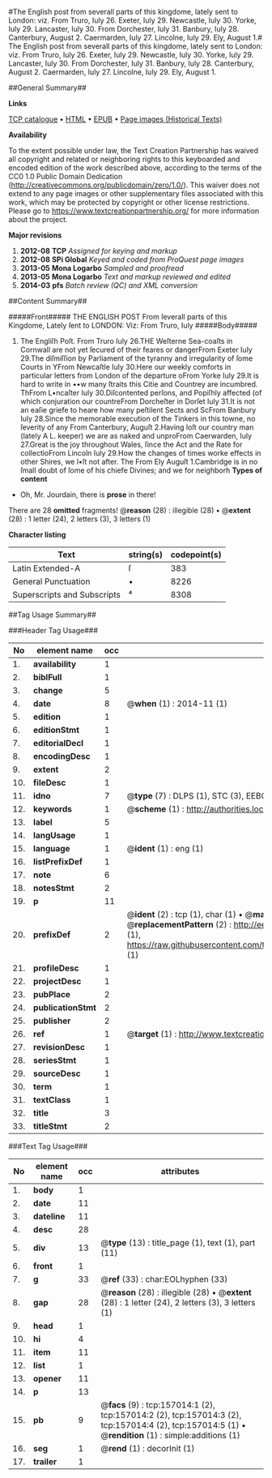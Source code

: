 #The English post from severall parts of this kingdome, lately sent to London: viz. From Truro, Iuly 26. Exeter, Iuly 29. Newcastle, Iuly 30. Yorke, Iuly 29. Lancaster, Iuly 30. From Dorchester, Iuly 31. Banbury, Iuly 28. Canterbury, August 2. Caermarden, Iuly 27. Lincolne, Iuly 29. Ely, August 1.#
The English post from severall parts of this kingdome, lately sent to London: viz. From Truro, Iuly 26. Exeter, Iuly 29. Newcastle, Iuly 30. Yorke, Iuly 29. Lancaster, Iuly 30. From Dorchester, Iuly 31. Banbury, Iuly 28. Canterbury, August 2. Caermarden, Iuly 27. Lincolne, Iuly 29. Ely, August 1.

##General Summary##

**Links**

[TCP catalogue](http://www.ota.ox.ac.uk/tcp/)  • 
[HTML](http://tei.it.ox.ac.uk/tcp/Texts-HTML/free/A84/A84025.html)  • 
[EPUB](http://tei.it.ox.ac.uk/tcp/Texts-EPUB/free/A84/A84025.epub) • 
[Page images (Historical Texts)](https://historicaltexts.jisc.ac.uk/eebo-99871278e)

**Availability**

To the extent possible under law, the Text Creation Partnership has waived all copyright and related or neighboring rights to this keyboarded and encoded edition of the work described above, according to the terms of the CC0 1.0 Public Domain Dedication (http://creativecommons.org/publicdomain/zero/1.0/). This waiver does not extend to any page images or other supplementary files associated with this work, which may be protected by copyright or other license restrictions. Please go to https://www.textcreationpartnership.org/ for more information about the project.

**Major revisions**

1. __2012-08__ __TCP__ *Assigned for keying and markup*
1. __2012-08__ __SPi Global__ *Keyed and coded from ProQuest page images*
1. __2013-05__ __Mona Logarbo__ *Sampled and proofread*
1. __2013-05__ __Mona Logarbo__ *Text and markup reviewed and edited*
1. __2014-03__ __pfs__ *Batch review (QC) and XML conversion*

##Content Summary##

#####Front#####
THE ENGLISH POST From ſeverall parts of this Kingdome, Lately ſent to LONDON: Viz: From
Truro, Iuly 
#####Body#####

1. The Engliſh Poſt.
From Truro Iuly 26.THE Weſterne Sea-coaſts in Cornwall are not yet ſecured of their feares or dangerFrom Exeter Iuly 29.The diſmiſſion by Parliament of the tyranny and irregularity of ſome Courts in YFrom Newcaſtle Iuly 30.Here our weekly comforts in particular letters from London of the departure oFrom Yorke Iuly 29.It is hard to write in ••w many ſtraits this Citie and Countrey are incumbred. ThFrom L•ncaſter Iuly 30.Diſcontented perſons, and Popiſhly affected (of which conjuration our countreFrom Dorcheſter in Dorſet Iuly 31.It is not an eaſie griefe to heare how many peſtilent Sects and ScFrom Banbury Iuly 28.Since the memorable execution of the Tinkers in this towne, no ſeverity of any From Canterbury, Auguſt 2.Having loſt our country man (lately A L. keeper) we are as naked and unproFrom Caerwarden, Iuly 27.Great is the joy throughout Wales, ſince the Act and the Rate for collectioFrom Lincoln Iuly 29.How the changes of times worke effects in other Shires, we l•ſt not after. The From Ely Auguſt 1.Cambridge is in no ſmall doubt of ſome of his chiefe Divines; and we for neighborh
**Types of content**

  * Oh, Mr. Jourdain, there is **prose** in there!

There are 28 **omitted** fragments! 
 @__reason__ (28) : illegible (28)  •  @__extent__ (28) : 1 letter (24), 2 letters (3), 3 letters (1)

**Character listing**


|Text|string(s)|codepoint(s)|
|---|---|---|
|Latin Extended-A|ſ|383|
|General Punctuation|•|8226|
|Superscripts             and Subscripts|⁴|8308|

##Tag Usage Summary##

###Header Tag Usage###

|No|element name|occ|attributes|
|---|---|---|---|
|1.|__availability__|1||
|2.|__biblFull__|1||
|3.|__change__|5||
|4.|__date__|8| @__when__ (1) : 2014-11 (1)|
|5.|__edition__|1||
|6.|__editionStmt__|1||
|7.|__editorialDecl__|1||
|8.|__encodingDesc__|1||
|9.|__extent__|2||
|10.|__fileDesc__|1||
|11.|__idno__|7| @__type__ (7) : DLPS (1), STC (3), EEBO-CITATION (1), PROQUEST (1), VID (1)|
|12.|__keywords__|1| @__scheme__ (1) : http://authorities.loc.gov/ (1)|
|13.|__label__|5||
|14.|__langUsage__|1||
|15.|__language__|1| @__ident__ (1) : eng (1)|
|16.|__listPrefixDef__|1||
|17.|__note__|6||
|18.|__notesStmt__|2||
|19.|__p__|11||
|20.|__prefixDef__|2| @__ident__ (2) : tcp (1), char (1)  •  @__matchPattern__ (2) : ([0-9\-]+):([0-9IVX]+) (1), (.+) (1)  •  @__replacementPattern__ (2) : http://eebo.chadwyck.com/downloadtiff?vid=$1&page=$2 (1), https://raw.githubusercontent.com/textcreationpartnership/Texts/master/tcpchars.xml#$1 (1)|
|21.|__profileDesc__|1||
|22.|__projectDesc__|1||
|23.|__pubPlace__|2||
|24.|__publicationStmt__|2||
|25.|__publisher__|2||
|26.|__ref__|1| @__target__ (1) : http://www.textcreationpartnership.org/docs/. (1)|
|27.|__revisionDesc__|1||
|28.|__seriesStmt__|1||
|29.|__sourceDesc__|1||
|30.|__term__|1||
|31.|__textClass__|1||
|32.|__title__|3||
|33.|__titleStmt__|2||


###Text Tag Usage###

|No|element name|occ|attributes|
|---|---|---|---|
|1.|__body__|1||
|2.|__date__|11||
|3.|__dateline__|11||
|4.|__desc__|28||
|5.|__div__|13| @__type__ (13) : title_page (1), text (1), part (11)|
|6.|__front__|1||
|7.|__g__|33| @__ref__ (33) : char:EOLhyphen (33)|
|8.|__gap__|28| @__reason__ (28) : illegible (28)  •  @__extent__ (28) : 1 letter (24), 2 letters (3), 3 letters (1)|
|9.|__head__|1||
|10.|__hi__|4||
|11.|__item__|11||
|12.|__list__|1||
|13.|__opener__|11||
|14.|__p__|13||
|15.|__pb__|9| @__facs__ (9) : tcp:157014:1 (2), tcp:157014:2 (2), tcp:157014:3 (2), tcp:157014:4 (2), tcp:157014:5 (1)  •  @__rendition__ (1) : simple:additions (1)|
|16.|__seg__|1| @__rend__ (1) : decorInit (1)|
|17.|__trailer__|1||
